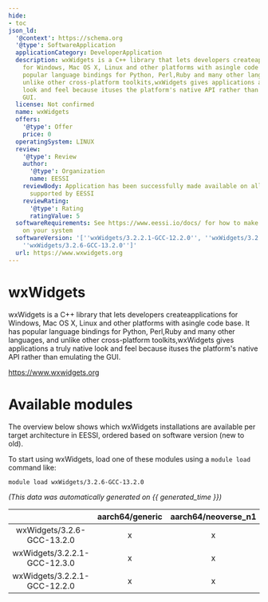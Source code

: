 ```yaml
---
hide:
- toc
json_ld:
  '@context': https://schema.org
  '@type': SoftwareApplication
  applicationCategory: DeveloperApplication
  description: wxWidgets is a C++ library that lets developers createapplications
    for Windows, Mac OS X, Linux and other platforms with asingle code base. It has
    popular language bindings for Python, Perl,Ruby and many other languages, and
    unlike other cross-platform toolkits,wxWidgets gives applications a truly native
    look and feel because ituses the platform's native API rather than emulating the
    GUI.
  license: Not confirmed
  name: wxWidgets
  offers:
    '@type': Offer
    price: 0
  operatingSystem: LINUX
  review:
    '@type': Review
    author:
      '@type': Organization
      name: EESSI
    reviewBody: Application has been successfully made available on all architectures
      supported by EESSI
    reviewRating:
      '@type': Rating
      ratingValue: 5
  softwareRequirements: See https://www.eessi.io/docs/ for how to make EESSI available
    on your system
  softwareVersion: '[''wxWidgets/3.2.2.1-GCC-12.2.0'', ''wxWidgets/3.2.2.1-GCC-12.3.0'',
    ''wxWidgets/3.2.6-GCC-13.2.0'']'
  url: https://www.wxwidgets.org
---
```


wxWidgets
=========


wxWidgets is a C++ library that lets developers createapplications for Windows, Mac OS X, Linux and other platforms with asingle code base. It has popular language bindings for Python, Perl,Ruby and many other languages, and unlike other cross-platform toolkits,wxWidgets gives applications a truly native look and feel because ituses the platform's native API rather than emulating the GUI.

https://www.wxwidgets.org
# Available modules


The overview below shows which wxWidgets installations are available per target architecture in EESSI, ordered based on software version (new to old).

To start using wxWidgets, load one of these modules using a `module load` command like:

```shell
module load wxWidgets/3.2.6-GCC-13.2.0
```

*(This data was automatically generated on {{ generated_time }})*  

| |aarch64/generic|aarch64/neoverse_n1|aarch64/neoverse_v1|aarch64/nvidia|x86_64/generic|x86_64/amd/zen2|x86_64/amd/zen3|x86_64/amd/zen4|x86_64/intel/haswell|x86_64/intel/sapphirerapids|x86_64/intel/skylake_avx512|aarch64/nvidia/grace|
| :---: | :---: | :---: | :---: | :---: | :---: | :---: | :---: | :---: | :---: | :---: | :---: | :---: |
|wxWidgets/3.2.6-GCC-13.2.0|x|x|x|-|x|x|x|x|x|x|x|x|
|wxWidgets/3.2.2.1-GCC-12.3.0|x|x|x|-|x|x|x|x|x|x|x|x|
|wxWidgets/3.2.2.1-GCC-12.2.0|x|x|x|-|x|x|x|x|x|x|x|x|
